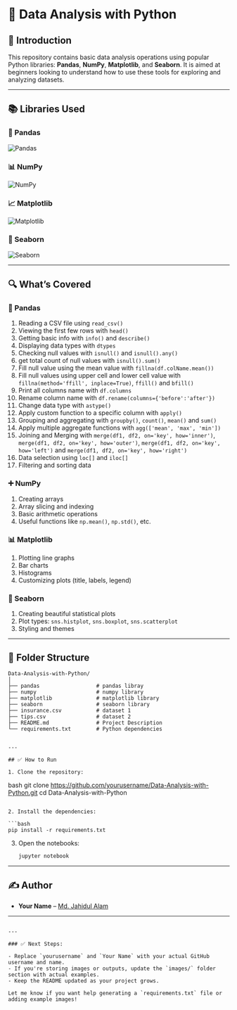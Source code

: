 # 🐍 Data Analysis with Python

## 📌 Introduction

This repository contains basic data analysis operations using popular Python libraries: **Pandas**, **NumPy**, **Matplotlib**, and **Seaborn**. It is aimed at beginners looking to understand how to use these tools for exploring and analyzing datasets.

---

## 📚 Libraries Used

### 🐼 Pandas  
![Pandas](https://upload.wikimedia.org/wikipedia/commons/e/ed/Pandas_logo.svg)

### 📊 NumPy  
![NumPy](https://upload.wikimedia.org/wikipedia/commons/3/31/NumPy_logo_2020.svg)

### 📈 Matplotlib  
![Matplotlib](https://upload.wikimedia.org/wikipedia/commons/8/84/Matplotlib_icon.svg)

### 🌊 Seaborn  
![Seaborn](https://seaborn.pydata.org/_static/logo-wide-lightbg.svg)

---

## 🔍 What’s Covered

### 📌 Pandas
1. Reading a CSV file using `read_csv()`
2. Viewing the first few rows with `head()`
3. Getting basic info with `info()` and `describe()`
4. Displaying data types with `dtypes`
5. Checking null values with `isnull()` and `isnull().any()`
6. get total count of null values with `isnull().sum()`
7. Fill null value using the mean value with `fillna(df.colName.mean())`
8. Fill null values using upper cell and lower cell value with `fillna(method='ffill', inplace=True)`, `ffill()` and `bfill()`
9. Print all columns name with `df.columns`
10. Rename column name with `df.rename(columns={'before':'after'})`
11. Change data type with `astype()`
12. Apply custom function to a specific column with `apply()`
13. Grouping and aggregating with `groupby()`, `count()`, `mean()` and `sum()`
14. Apply multiple aggregate functions with `agg(['mean', 'max', 'min'])`
15.  Joining and Merging with `merge(df1, df2, on='key', how='inner')`, `merge(df1, df2, on='key', how='outer')`, `merge(df1, df2, on='key', how='left')` and `merge(df1, df2, on='key', how='right')`
16. Data selection using `loc[]` and `iloc[]`
17. Filtering and sorting data

### ➕ NumPy
1. Creating arrays
2. Array slicing and indexing
3. Basic arithmetic operations
4. Useful functions like `np.mean()`, `np.std()`, etc.

### 📊 Matplotlib
1. Plotting line graphs
2. Bar charts
3. Histograms
4. Customizing plots (title, labels, legend)

### 🌊 Seaborn
1. Creating beautiful statistical plots
2. Plot types: `sns.histplot`, `sns.boxplot`, `sns.scatterplot`
3. Styling and themes

---

## 📁 Folder Structure

```text
Data-Analysis-with-Python/
│
├── pandas                  # pandas libray
├── numpy                   # numpy library
├── matplotlib              # matplotlib library
├── seaborn                 # seaborn library
├── insurance.csv           # dataset 1
├── tips.csv                # dataset 2
├── README.md               # Project Description
└── requirements.txt        # Python dependencies


---

## ✅ How to Run

1. Clone the repository:

   ```
   bash
   git clone https://github.com/yourusername/Data-Analysis-with-Python.git
   cd Data-Analysis-with-Python
   ```

2. Install the dependencies:

   ```bash
   pip install -r requirements.txt
   ```

3. Open the notebooks:

   ```bash
   jupyter notebook
   ```

---

## ✍️ Author

* **Your Name** – [Md. Jahidul Alam](https://github.com/jahidsagar)

---

```

---

### ✅ Next Steps:

- Replace `yourusername` and `Your Name` with your actual GitHub username and name.
- If you're storing images or outputs, update the `images/` folder section with actual examples.
- Keep the README updated as your project grows.

Let me know if you want help generating a `requirements.txt` file or adding example images!
```
